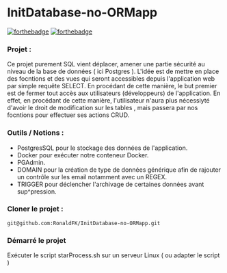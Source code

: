 # InitDatabase-no-ORMapp
[![forthebadge](https://img.shields.io/badge/LinkedIn-0077B5?style=for-the-badge&logo=linkedin&logoColor=white)](https://www.linkedin.com/in/ronald-fonlebeck/)
[![forthebadge](https://img.shields.io/badge/PostgreSQL-316192?style=for-the-badge&logo=postgresql&logoColor=white)](#)


### Projet :

Ce projet purement SQL vient déplacer, amener une partie sécurité au niveau de la base de données ( ici Postgres ).
L'idée est de mettre en place des focntions et des vues qui seront accessibles depuis l'application web par simple requête SELECT.
En procédant de cette manière, le but premier est de fermer tout accès aux utilisateurs (développeurs) de l'application.
En effet, en procédant de cette manière, l'utilisateur n'aura plus nécessiyté d'avoir le droit de modification sur les tables , mais passera par nos focntions pour effectuer ses actions CRUD.



### Outils / Notions :

- PostgresSQL pour le stockage des données de l'application.
- Docker pour exécuter notre conteneur Docker.
- PGAdmin.
- DOMAIN pour la création de type de données générique afin de rajouter un contrôle sur les email notamment avec un REGEX.
- TRIGGER pour déclencher l'archivage de certaines données avant sup^pression.


### Cloner le projet :
```
git@github.com:RonaldFK/InitDatabase-no-ORMapp.git
```

### Démarré le projet

Exécuter le script starProcess.sh sur un serveur Linux ( ou adapter le script )

